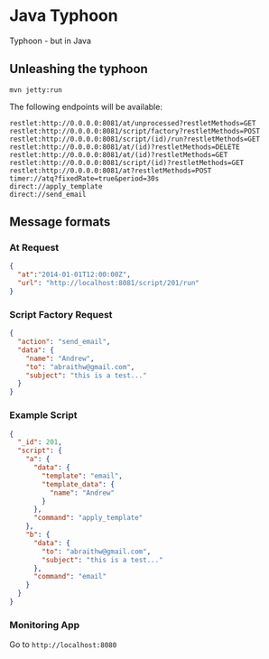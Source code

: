 # Java Typhoon

Typhoon - but in Java

## Unleashing the typhoon

```
mvn jetty:run
```

The following endpoints will be available:

```
restlet:http://0.0.0.0:8081/at/unprocessed?restletMethods=GET
restlet:http://0.0.0.0:8081/script/factory?restletMethods=POST
restlet:http://0.0.0.0:8081/script/(id)/run?restletMethods=GET
restlet:http://0.0.0.0:8081/at/(id)?restletMethods=DELETE
restlet:http://0.0.0.0:8081/at/(id)?restletMethods=GET
restlet:http://0.0.0.0:8081/script/(id)?restletMethods=GET
restlet:http://0.0.0.0:8081/at?restletMethods=POST
timer://atq?fixedRate=true&period=30s
direct://apply_template
direct://send_email
```

## Message formats

### At Request

```json
{
  "at":"2014-01-01T12:00:00Z",
  "url": "http://localhost:8081/script/201/run"
}
```

### Script Factory Request

```json
{
  "action": "send_email",
  "data": {
    "name": "Andrew",
    "to": "abraithw@gmail.com",
    "subject": "this is a test..."
  }
}
```

### Example Script

```json
{
  "_id": 201,
  "script": {
    "a": {
      "data": {
        "template": "email",
        "template_data": {
          "name": "Andrew"
        }
      },
      "command": "apply_template"
    },
    "b": {
      "data": {
        "to": "abraithw@gmail.com",
        "subject": "this is a test..."
      },
      "command": "email"
    }
  }
}
```

### Monitoring App

Go to `http://localhost:8080`
